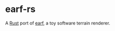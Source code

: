 # earf-rs

A [Rust](https://rust-lang.org) port of [earf](https://github.com/namuol/earf-html5), a toy software terrain renderer.
